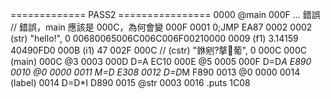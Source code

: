 ============= PASS2 ================
0000 @main               000F ... 錯誤
// 錯誤，main 應該是 000C，為何會變 000F
0001 0;JMP               EA87
0002
0002 (str) "hello!", 0   00680065006C006C006F00210000
0009 (f1) 3.14159        40490FD0
000B (i1) 47             002F
000C // (cstr) "銝剜?摮葡", 0
000C
000C (main)
000C @3                  0003
000D D=A                 EC10
000E @5                  0005
000F D=D*A               E890
0010 @0                  0000
0011 M=D                 E308
0012 D=D*M               F890
0013 @0                  0000
0014 (label)
0014 D=D*I               D890
0015 @str                0003
0016 .puts               1C08